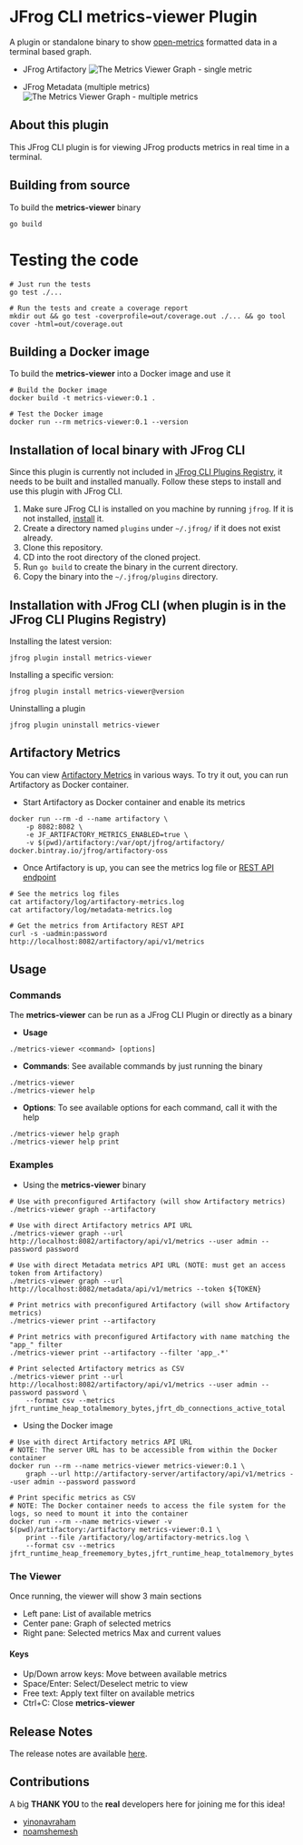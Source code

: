 # JFrog CLI metrics-viewer Plugin
A plugin or standalone binary to show [open-metrics](https://openmetrics.io/) formatted data in a terminal based graph.

- JFrog Artifactory
![The Metrics Viewer Graph - single metric](images/metrics-viewer-graph.png)

- JFrog Metadata (multiple metrics)
![The Metrics Viewer Graph - multiple metrics](images/metrics-viewer-graph-multiple.png)

## About this plugin
This JFrog CLI plugin is for viewing JFrog products metrics in real time in a terminal. 

## Building from source
To build the **metrics-viewer** binary
```shell
go build
```

# Testing the code
```shell
# Just run the tests
go test ./...

# Run the tests and create a coverage report
mkdir out && go test -coverprofile=out/coverage.out ./... && go tool cover -html=out/coverage.out
```

## Building a Docker image
To build the **metrics-viewer** into a Docker image and use it
```shell
# Build the Docker image
docker build -t metrics-viewer:0.1 .

# Test the Docker image
docker run --rm metrics-viewer:0.1 --version
```

## Installation of local binary with JFrog CLI
Since this plugin is currently not included in [JFrog CLI Plugins Registry](https://github.com/jfrog/jfrog-cli-plugins-reg), it needs to be built and installed manually. Follow these steps to install and use this plugin with JFrog CLI.
1. Make sure JFrog CLI is installed on you machine by running ```jfrog```. If it is not installed, [install](https://jfrog.com/getcli/) it.
2. Create a directory named ```plugins``` under ```~/.jfrog/``` if it does not exist already.
3. Clone this repository.
4. CD into the root directory of the cloned project.
5. Run ```go build``` to create the binary in the current directory.
6. Copy the binary into the ```~/.jfrog/plugins``` directory.

## Installation with JFrog CLI (when plugin is in the JFrog CLI Plugins Registry)
Installing the latest version:
```shell
jfrog plugin install metrics-viewer
```

Installing a specific version:
```shell
jfrog plugin install metrics-viewer@version
```

Uninstalling a plugin
```shell
jfrog plugin uninstall metrics-viewer
```

## Artifactory Metrics
You can view [Artifactory Metrics](https://www.jfrog.com/confluence/display/JFROG/Open+Metrics) in various ways.
To try it out, you can run Artifactory as Docker container.

* Start Artifactory as Docker container and enable its metrics
```shell
docker run --rm -d --name artifactory \
    -p 8082:8082 \
    -e JF_ARTIFACTORY_METRICS_ENABLED=true \
    -v $(pwd)/artifactory:/var/opt/jfrog/artifactory/ docker.bintray.io/jfrog/artifactory-oss
```

* Once Artifactory is up, you can see the metrics log file or [REST API endpoint](https://www.jfrog.com/confluence/display/JFROG/Artifactory+REST+API#ArtifactoryRESTAPI-GettheOpenMetricsforArtifactory)
```shell
# See the metrics log files
cat artifactory/log/artifactory-metrics.log
cat artifactory/log/metadata-metrics.log

# Get the metrics from Artifactory REST API
curl -s -uadmin:password http://localhost:8082/artifactory/api/v1/metrics
```

## Usage
### Commands
The **metrics-viewer** can be run as a JFrog CLI Plugin or directly as a binary
- **Usage**
```shell
./metrics-viewer <command> [options]
```  

- **Commands**: See available commands by just running the binary
```shell
./metrics-viewer
./metrics-viewer help
```

- **Options**: To see available options for each command, call it with the help
```shell
./metrics-viewer help graph 
./metrics-viewer help print 
```

### Examples
- Using the **metrics-viewer** binary
```shell
# Use with preconfigured Artifactory (will show Artifactory metrics)
./metrics-viewer graph --artifactory

# Use with direct Artifactory metrics API URL
./metrics-viewer graph --url http://localhost:8082/artifactory/api/v1/metrics --user admin --password password

# Use with direct Metadata metrics API URL (NOTE: must get an access token from Artifactory)
./metrics-viewer graph --url http://localhost:8082/metadata/api/v1/metrics --token ${TOKEN}

# Print metrics with preconfigured Artifactory (will show Artifactory metrics)
./metrics-viewer print --artifactory

# Print metrics with preconfigured Artifactory with name matching the "app_" filter
./metrics-viewer print --artifactory --filter 'app_.*'

# Print selected Artifactory metrics as CSV
./metrics-viewer print --url http://localhost:8082/artifactory/api/v1/metrics --user admin --password password \
    --format csv --metrics jfrt_runtime_heap_totalmemory_bytes,jfrt_db_connections_active_total
```

- Using the Docker image
```shell
# Use with direct Artifactory metrics API URL
# NOTE: The server URL has to be accessible from within the Docker container
docker run --rm --name metrics-viewer metrics-viewer:0.1 \
    graph --url http://artifactory-server/artifactory/api/v1/metrics --user admin --password password

# Print specific metrics as CSV
# NOTE: The Docker container needs to access the file system for the logs, so need to mount it into the container 
docker run --rm --name metrics-viewer -v $(pwd)/artifactory:/artifactory metrics-viewer:0.1 \
    print --file /artifactory/log/artifactory-metrics.log \
    --format csv --metrics jfrt_runtime_heap_freememory_bytes,jfrt_runtime_heap_totalmemory_bytes
```

### The Viewer
Once running, the viewer will show 3 main sections
- Left pane: List of available metrics
- Center pane: Graph of selected metrics
- Right pane: Selected metrics Max and current values 

#### Keys
- Up/Down arrow keys: Move between available metrics
- Space/Enter: Select/Deselect metric to view
- Free text: Apply text filter on available metrics
- Ctrl+C: Close **metrics-viewer**

## Release Notes
The release notes are available [here](RELEASE.md).

## Contributions
A big **THANK YOU** to the **real** developers here for joining me for this idea!
- [yinonavraham](https://github.com/yinonavraham)
- [noamshemesh](https://github.com/noamshemesh)
